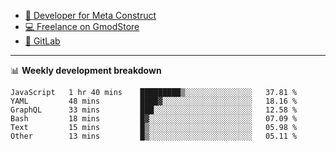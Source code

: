 - [🎈 Developer for Meta Construct](https://metastruct.net)
- [💻 Freelance on GmodStore](https://www.gmodstore.com/users/Tenrys)
- [🦊 GitLab](https://gitlab.com/Tenrys)

---

📊 **Weekly development breakdown**
<!--START_SECTION:waka-->

```text
JavaScript   1 hr 40 mins    █████████▒░░░░░░░░░░░░░░░   37.81 %
YAML         48 mins         ████▓░░░░░░░░░░░░░░░░░░░░   18.16 %
GraphQL      33 mins         ███░░░░░░░░░░░░░░░░░░░░░░   12.58 %
Bash         18 mins         █▓░░░░░░░░░░░░░░░░░░░░░░░   07.09 %
Text         15 mins         █▒░░░░░░░░░░░░░░░░░░░░░░░   05.98 %
Other        13 mins         █▒░░░░░░░░░░░░░░░░░░░░░░░   05.11 %
```

<!--END_SECTION:waka-->
